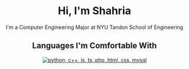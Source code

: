 <!--
**abeeds/abeeds** is a ✨ _special_ ✨ repository because its `README.md` (this file) appears on your GitHub profile.

Here are some ideas to get you started:

- 🔭 I’m currently working on ...
- 🌱 I’m currently learning ...
- 👯 I’m looking to collaborate on ...
- 🤔 I’m looking for help with ...
- 💬 Ask me about ...
- 📫 How to reach me: ...
- 😄 Pronouns: ...
- ⚡ Fun fact: ...
-->
<h1 align="center">Hi, I'm Shahria</h1>
<p align="center"> I'm a Computer Engineering Major at NYU Tandon School of Engineering </p>

### <h2 align="center">Languages I'm Comfortable With</h2>
<p align="center">
  <a href="https://skillicons.dev">
    <img src="https://skillicons.dev/icons?i=py,cpp,js,ts,php,html,css,mysql" alt="python, c++, js, ts, php, html, css, mysql"/>
  </a>
</p>

